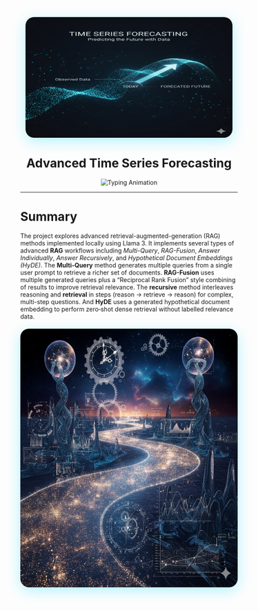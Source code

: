 <div align="center">

<div style="margin: 20px 0;">
  <img src="assets1/logo.png" width="480" height="280"  style="border-radius: 20px; box-shadow: 0 8px 32px rgba(0, 217, 255, 0.3);">
</div>

# Advanced Time Series Forecasting


<div align="center">
  <img src="https://readme-typing-svg.herokuapp.com?font=Fira+Code&size=28&duration=3000&pause=1000&color=c709dcff&center=true&vCenter=true&width=600&lines=Welcome+to+Advanced+Time+Series;Forecasting;" alt="Typing Animation" />
</div>

---
<div align="left">

# Summary 

<p align="justify"> 
  
  The project explores advanced retrieval-augmented-generation (RAG) methods implemented locally using Llama 3. It implements several types of advanced **RAG** workflows including _Multi-Query_, _RAG-Fusion_, _Answer Individually_, _Answer Recursively_, and _Hypothetical Document Embeddings (HyDE)_. The **Multi-Query** method generates multiple queries from a single user prompt to retrieve a richer set of documents.  **RAG-Fusion** uses multiple generated queries plus a “Reciprocal Rank Fusion” style combining of results to improve retrieval relevance. The **recursive** method interleaves reasoning and **retrieval** in steps (reason → retrieve → reason) for complex, multi-step questions.  And **HyDE** uses a generated hypothetical document embedding to perform zero‐shot dense retrieval without labelled relevance data.</p>

<div style="margin: 20px 0;">
  <img src="./assets1/Time Series Forecasting1.png" width="800" height="600"  style="border-radius: 20px; box-shadow: 0 8px 32px rgba(0, 217, 255, 0.3);">
  
</div>
